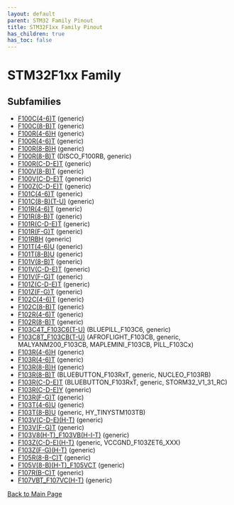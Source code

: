 ```yaml
---
layout: default
parent: STM32 Family Pinout
title: STM32F1xx Family Pinout
has_children: true
has_toc: false
---
```


# STM32F1xx Family

## Subfamilies

- [F100C(4-6)T](F100C(4-6)T/pinout) (generic)
- [F100C(8-B)T](F100C(8-B)T/pinout) (generic)
- [F100R(4-6)H](F100R(4-6)H/pinout) (generic)
- [F100R(4-6)T](F100R(4-6)T/pinout) (generic)
- [F100R(8-B)H](F100R(8-B)H/pinout) (generic)
- [F100R(8-B)T](F100R(8-B)T/pinout) (DISCO_F100RB, generic)
- [F100R(C-D-E)T](F100R(C-D-E)T/pinout) (generic)
- [F100V(8-B)T](F100V(8-B)T/pinout) (generic)
- [F100V(C-D-E)T](F100V(C-D-E)T/pinout) (generic)
- [F100Z(C-D-E)T](F100Z(C-D-E)T/pinout) (generic)
- [F101C(4-6)T](F101C(4-6)T/pinout) (generic)
- [F101C(8-B)(T-U)](F101C(8-B)(T-U)/pinout) (generic)
- [F101R(4-6)T](F101R(4-6)T/pinout) (generic)
- [F101R(8-B)T](F101R(8-B)T/pinout) (generic)
- [F101R(C-D-E)T](F101R(C-D-E)T/pinout) (generic)
- [F101R(F-G)T](F101R(F-G)T/pinout) (generic)
- [F101RBH](F101RBH/pinout) (generic)
- [F101T(4-6)U](F101T(4-6)U/pinout) (generic)
- [F101T(8-B)U](F101T(8-B)U/pinout) (generic)
- [F101V(8-B)T](F101V(8-B)T/pinout) (generic)
- [F101V(C-D-E)T](F101V(C-D-E)T/pinout) (generic)
- [F101V(F-G)T](F101V(F-G)T/pinout) (generic)
- [F101Z(C-D-E)T](F101Z(C-D-E)T/pinout) (generic)
- [F101Z(F-G)T](F101Z(F-G)T/pinout) (generic)
- [F102C(4-6)T](F102C(4-6)T/pinout) (generic)
- [F102C(8-B)T](F102C(8-B)T/pinout) (generic)
- [F102R(4-6)T](F102R(4-6)T/pinout) (generic)
- [F102R(8-B)T](F102R(8-B)T/pinout) (generic)
- [F103C4T_F103C6(T-U)](F103C4T_F103C6(T-U)/pinout) (BLUEPILL_F103C6, generic)
- [F103C8T_F103CB(T-U)](F103C8T_F103CB(T-U)/pinout) (AFROFLIGHT_F103CB, generic, MALYANM200_F103CB, MAPLEMINI_F103CB, PILL_F103Cx)
- [F103R(4-6)H](F103R(4-6)H/pinout) (generic)
- [F103R(4-6)T](F103R(4-6)T/pinout) (generic)
- [F103R(8-B)H](F103R(8-B)H/pinout) (generic)
- [F103R(8-B)T](F103R(8-B)T/pinout) (BLUEBUTTON_F103RxT, generic, NUCLEO_F103RB)
- [F103R(C-D-E)T](F103R(C-D-E)T/pinout) (BLUEBUTTON_F103RxT, generic, STORM32_V1_31_RC)
- [F103R(C-D-E)Y](F103R(C-D-E)Y/pinout) (generic)
- [F103R(F-G)T](F103R(F-G)T/pinout) (generic)
- [F103T(4-6)U](F103T(4-6)U/pinout) (generic)
- [F103T(8-B)U](F103T(8-B)U/pinout) (generic, HY_TINYSTM103TB)
- [F103V(C-D-E)(H-T)](F103V(C-D-E)(H-T)/pinout) (generic)
- [F103V(F-G)T](F103V(F-G)T/pinout) (generic)
- [F103V8(H-T)_F103VB(H-I-T)](F103V8(H-T)_F103VB(H-I-T)/pinout) (generic)
- [F103Z(C-D-E)(H-T)](F103Z(C-D-E)(H-T)/pinout) (generic, VCCGND_F103ZET6_XXX)
- [F103Z(F-G)(H-T)](F103Z(F-G)(H-T)/pinout) (generic)
- [F105R(8-B-C)T](F105R(8-B-C)T/pinout) (generic)
- [F105V(8-B)(H-T)_F105VCT](F105V(8-B)(H-T)_F105VCT/pinout) (generic)
- [F107R(B-C)T](F107R(B-C)T/pinout) (generic)
- [F107VBT_F107VC(H-T)](F107VBT_F107VC(H-T)/pinout) (generic)


[Back to Main Page](../)